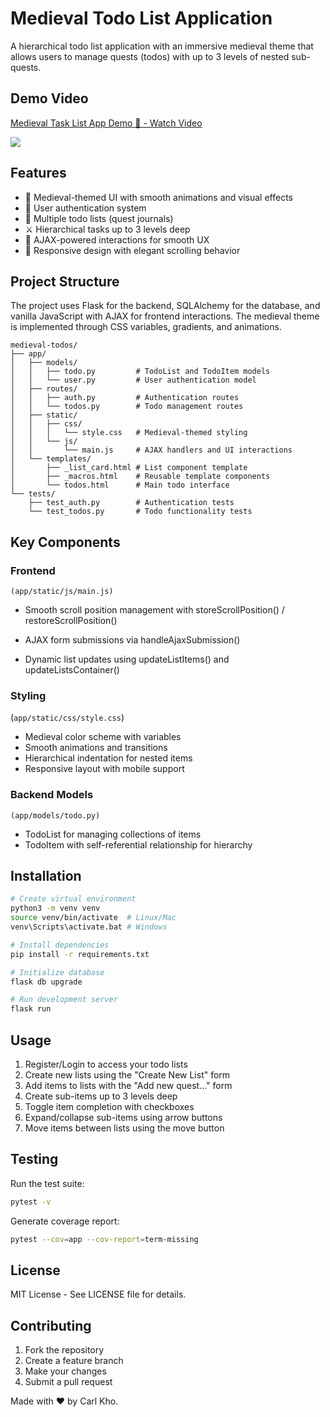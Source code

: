 # Medieval Todo List Application

A hierarchical todo list application with an immersive medieval theme that allows users to manage quests (todos) with up to 3 levels of nested sub-quests.

## Demo Video
<div>
    <a href="https://www.loom.com/share/da2a485c02b14377ae5e01d53ba56695">
      <p>Medieval Task List App Demo 🏰 - Watch Video</p>
    </a>
    <a href="https://www.loom.com/share/da2a485c02b14377ae5e01d53ba56695">
      <img style="max-width:300px;" src="https://cdn.loom.com/sessions/thumbnails/da2a485c02b14377ae5e01d53ba56695-da8fa7d1abdd6bbb-full-play.gif">
    </a>
  </div>

## Features

- 🏰 Medieval-themed UI with smooth animations and visual effects
- 👤 User authentication system
- 📜 Multiple todo lists (quest journals)
- ⚔️ Hierarchical tasks up to 3 levels deep
- 🔄 AJAX-powered interactions for smooth UX
- 📱 Responsive design with elegant scrolling behavior

## Project Structure
The project uses Flask for the backend, SQLAlchemy for the database, and vanilla JavaScript with AJAX for frontend interactions. The medieval theme is implemented through CSS variables, gradients, and animations.
```
medieval-todos/
├── app/
│   ├── models/
│   │   ├── todo.py         # TodoList and TodoItem models
│   │   └── user.py         # User authentication model
│   ├── routes/
│   │   ├── auth.py         # Authentication routes
│   │   └── todos.py        # Todo management routes
│   ├── static/
│   │   ├── css/
│   │   │   └── style.css   # Medieval-themed styling
│   │   └── js/
│   │       └── main.js     # AJAX handlers and UI interactions
│   └── templates/
│       ├── _list_card.html # List component template
│       ├── _macros.html    # Reusable template components
│       └── todos.html      # Main todo interface
└── tests/
    ├── test_auth.py        # Authentication tests
    └── test_todos.py       # Todo functionality tests
```

## Key Components

### Frontend

`(app/static/js/main.js)`

- Smooth scroll position management with
storeScrollPosition() / restoreScrollPosition()

- AJAX form submissions via handleAjaxSubmission()

- Dynamic list updates using updateListItems() and updateListsContainer()

### Styling

(`app/static/css/style.css`)

- Medieval color scheme with variables
- Smooth animations and transitions
- Hierarchical indentation for nested items
- Responsive layout with mobile support

### Backend Models

`(app/models/todo.py)`

- TodoList for managing collections of items
- TodoItem with self-referential relationship for hierarchy

## Installation

```bash
# Create virtual environment
python3 -m venv venv
source venv/bin/activate  # Linux/Mac
venv\Scripts\activate.bat # Windows

# Install dependencies
pip install -r requirements.txt

# Initialize database
flask db upgrade

# Run development server
flask run
```

## Usage

1. Register/Login to access your todo lists
2. Create new lists using the "Create New List" form
3. Add items to lists with the "Add new quest..." form
4. Create sub-items up to 3 levels deep
5. Toggle item completion with checkboxes
6. Expand/collapse sub-items using arrow buttons
7. Move items between lists using the move button

## Testing

Run the test suite:

```bash
pytest -v
```

Generate coverage report:

```bash
pytest --cov=app --cov-report=term-missing
```

## License

MIT License - See LICENSE file for details.

## Contributing

1. Fork the repository
2. Create a feature branch
3. Make your changes
4. Submit a pull request

Made with ❤️ by Carl Kho.
